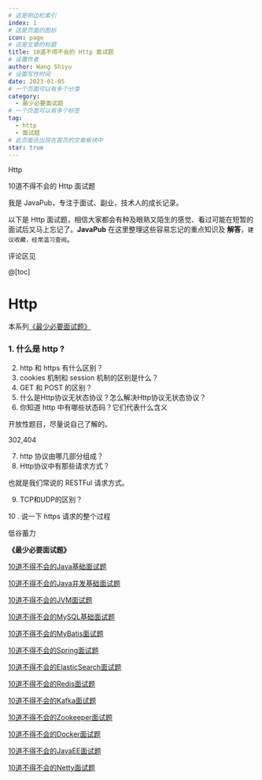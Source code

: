 ```yaml
---
# 这是侧边栏索引
index: 1
# 这是页面的图标
icon: page
# 这是文章的标题
title: 10道不得不会的 Http 面试题
# 设置作者
author: Wang Shiyu
# 设置写作时间
date: 2023-01-05
# 一个页面可以有多个分类
category:
  - 最少必要面试题
# 一个页面可以有多个标签
tag:
  - http
  - 面试题
# 此页面会出现在首页的文章板块中
star: true
---
```


Http

<!-- more -->

10道不得不会的 Http 面试题

我是 JavaPub，专注于面试、副业，技术人的成长记录。

以下是 Http 面试题，相信大家都会有种及眼熟又陌生的感觉、看过可能在短暂的面试后又马上忘记了。**JavaPub** 在这里整理这些容易忘记的重点知识及 **解答**，`建议收藏，经常温习查阅`。

评论区见

@[toc]

# Http



本系列[《最少必要面试题》](https://mp.weixin.qq.com/mp/appmsgalbum?__biz=MzUzNDUyOTY0Nw==&action=getalbum&album_id=2344061143381508097#wechat_redirect)



### 1. 什么是 http ?

2. http 和 https 有什么区别？
3. cookies 机制和 session 机制的区别是什么？
4. GET 和 POST 的区别？
5. 什么是Http协议无状态协议？怎么解决Http协议无状态协议？
6. 你知道 http 中有哪些状态码？它们代表什么含义

开放性题目，尽量说自己了解的。

302,404

7. http 协议由哪几部分组成？
8. Http协议中有那些请求方式？

也就是我们常说的 RESTFul 请求方式。

9. TCP和UDP的区别？

10 . 说一下 https 请求的整个过程











低谷蓄力


**《最少必要面试题》**


[10道不得不会的Java基础面试题](https://javapub.blog.csdn.net/article/details/122011870)

[10道不得不会的Java并发基础面试题](https://javapub.blog.csdn.net/article/details/122159231)

[10道不得不会的JVM面试题](https://javapub.blog.csdn.net/article/details/124008535)

[10道不得不会的MySQL基础面试题](https://javapub.blog.csdn.net/article/details/122087243)

[10道不得不会的MyBatis面试题](https://javapub.blog.csdn.net/category_11740063.html)

[10道不得不会的Spring面试题](https://javapub.blog.csdn.net/category_11740063.html)

[10道不得不会的ElasticSearch面试题](https://javapub.blog.csdn.net/article/details/123761794)

[10道不得不会的Redis面试题](https://javapub.blog.csdn.net/category_11740063.html)

[10道不得不会的Kafka面试题](https://javapub.blog.csdn.net/category_11740063.html)

[10道不得不会的Zookeeper面试题](https://javapub.blog.csdn.net/category_11740063.html)

[10道不得不会的Docker面试题](https://javapub.blog.csdn.net/category_11740063.html)

[10道不得不会的JavaEE面试题](https://javapub.blog.csdn.net/category_11740063.html)

[10道不得不会的Netty面试题](https://javapub.blog.csdn.net/category_11740063.html)

